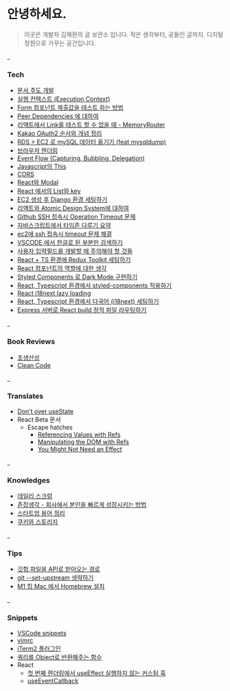 # 안녕하세요.

> 이곳은 개발자 김재환의 글 보관소 입니다.
> 작은 생각부터, 공들인 글까지.
> 디지털 정원으로 가꾸는 공간입니다.

_
### Tech

- [문서 주도 개발](archive/문서%20주도%20개발.md)
- [실행 컨텍스트 (Execution Context)](archive/실행%20컨텍스트%20(Execution%20Context).md)
- [Form 컴포넌트 제출값을 테스트 하는 방법](archive/Form%20컴포넌트%20제출값을%20테스트%20하는%20방법.md)
- [Peer Dependencies 에 대하여](archive/Peer%20Dependencies%20에%20대하여.md)
- [리액트에서 Link를 테스트 할 수 없을 때 - MemoryRouter](archive/리액트에서%20Link를%20테스트%20할%20수%20없을%20때%20-%20MemoryRouter.md)
- [Kakao OAuth2 순서와 개념 정리](archive/Kakao%20OAuth2%20순서와%20개념%20정리.md)
- [RDS > EC2 로 mySQL 데이터 옮기기 (feat mysqldump)](archive/RDS%20>%20EC2%20로%20mySQL%20데이터%20옮기기%20(feat%20mysqldump).md)
- [브라우저 렌더링](archive/브라우저%20렌더링.md)
- [Event Flow (Capturing, Bubbling, Delegation)](archive/Event%20Flow%20(Capturing,%20Bubbling,%20Delegation).md)
- [Javascript의 This](archive/Javascript의%20This.md)
- [CORS](archive/CORS.md)
- [React와 Modal](archive/React와%20Modal.md)
- [React 에서의 List와 key](archive/React%20에서의%20List와%20key.md)
- [EC2 생성 후 Django 환경 세팅하기](archive/EC2%20생성%20후%20Django%20환경%20세팅하기.md)
- [리액트와 Atomic Design System에 대하여](archive/리액트와%20Atomic%20Design%20System에%20대하여.md)
- [Github SSH 접속시 Operation Timeout 문제](archive/Github%20SSH%20접속시%20Operation%20Timeout%20문제.md)
- [자바스크립트에서 타임존 다루기 요약](archive/자바스크립트에서%20타임존%20다루기%20요약.md)
- [ec2에 ssh 접속시 timeout 문제 해결](archive/ec2에%20ssh%20접속시%20timeout%20문제%20해결.md)
- [VSCODE 에서 한글로 된 부분만 검색하기](archive/VSCODE%20에서%20한글로%20된%20부분만%20검색하기.md)
- [사용자 입력필드를 개발할 때 주의해야 할 것들](archive/사용자%20입력필드를%20개발할%20때%20주의해야%20할%20것들.md)
- [React + TS 환경에 Redux Toolkit 세팅하기](archive/React%20+%20TS%20환경에%20Redux%20Toolkit%20세팅하기.md)
- [React 컴포넌트의 역할에 대한 생각](archive/React%20컴포넌트의%20역할에%20대한%20생각.md)
- [Styled Components 로 Dark Mode 구현하기](archive/Styled%20Components%20로%20Dark%20Mode%20구현하기.md)
- [React, Typescript 환경에서 styled-components 적용하기](archive/React,%20Typescript%20환경에서%20styled-components%20적용하기.md)
- [React i18next lazy loading](archive/React%20i18next%20lazy%20loading.md)
- [React, Typescript 환경에서 다국어 (i18next) 세팅하기](archive/React,%20Typescript%20환경에서%20다국어%20(i18next)%20세팅하기.md)
- [Express 서버로 React build 정적 파일 라우팅하기](archive/Express%20서버로%20React%20build%20정적%20파일%20라우팅하기.md)

_
### Book Reviews

- [초생산성](archive/초생산성.md)
- [Clean Code](archive/Clean%20Code.md)

_
### Translates

- [Don't over useState](archive/Don't%20over%20useState.md)
- React Beta 문서
	- Escape hatches
		- [Referencing Values with Refs](archive/Referencing%20Values%20with%20Refs.md)
		- [Manipulating the DOM with Refs](archive/Manipulating%20the%20DOM%20with%20Refs.md)
		- [You Might Not Need an Effect](archive/You%20Might%20Not%20Need%20an%20Effect.md)

_
### Knowledges

- [데일리 스크럼](archive/데일리%20스크럼.md)
- [존잡생각 - 회사에서 본인을 빠르게 성장시키는 방법](archive/존잡생각%20-%20회사에서%20본인을%20빠르게%20성장시키는%20방법.md)
- [스타트업 용어 정리](archive/스타트업%20용어%20정리.md)
- [쿠키와 스토리지](archive/쿠키와%20스토리지.md)

_
### Tips

- [깃헙 파일을 API로 받아오는 경로](archive/깃헙%20파일을%20API로%20받아오는%20경로.md)
- [git --set-upstream 생략하기](archive/git%20--set-upstream%20생략하기.md)
- [M1 칩 Mac 에서 Homebrew 설치](archive/M1%20칩%20Mac%20에서%20Homebrew%20설치.md)

_
### Snippets

- [VSCode snippets](archive/VSCode%20snippets.md)
- [vimrc](archive/vimrc.md)
- [iTerm2 플러그인](archive/iTerm2%20플러그인.md)
- [쿼리를 Object로 반환해주는 함수](archive/쿼리를%20Object로%20반환해주는%20함수.md)
- React
	- [첫 번째 렌더링에서 useEffect 실행하지 않는 커스텀 훅](archive/첫%20번째%20렌더링에서%20useEffect%20실행하지%20않는%20커스텀%20훅.md)
	- [useEventCallback](archive/useEventCallback.md)